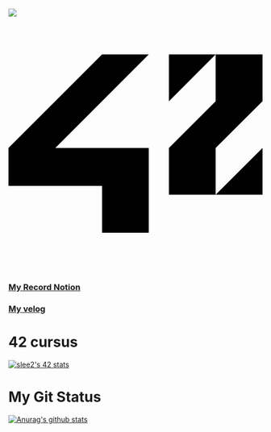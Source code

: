 ###

<a href="https://companies.intra.42.fr/users/87024/resumes/5671" target="_blank"><img src="https://img.shields.io/badge/뱃지레이블-배경색?style=뱃지모양&logo=로고&logoColor=로고색상"/></a>
<svg role="img" viewBox="0 0 24 24" xmlns="http://www.w3.org/2000/svg"><title>42</title><path d="M24 12.42l-4.428 4.415H24zm-4.428-4.417l-4.414 4.418v4.414h4.414V12.42L24 8.003V3.575h-4.428zm-4.414 0l4.414-4.428h-4.414zM0 15.996h8.842v4.43h4.412V12.42H4.428l8.826-8.846H8.842L0 12.421z"/></svg>


### [My Record Notion](https://www.notion.so/afab4438e1914a85b95e33864877d85b?v=3b34da176faf42a0bcebd12f5ac69ea2)

### [My velog](https://velog.io/@seungju0000)

# 42 cursus
[![slee2's 42 stats](https://badge42.herokuapp.com/api/stats/slee2?privacyEmail=true)](https://github.com/JaeSeoKim/badge42)


# My Git Status
[![Anurag's github stats](https://github-readme-stats.vercel.app/api?username=Lee-seungju&show_icons=true&theme=radical)](https://github.com/anuraghazra/github-readme-stats)

<!--
**Lee-seungju/Lee-seungju** is a ✨ _special_ ✨ repository because its `README.md` (this file) appears on your GitHub profile.

Here are some ideas to get you started:

- 🔭 I’m currently working on ...
- 🌱 I’m currently learning ...
- 👯 I’m looking to collaborate on ...
- 🤔 I’m looking for help with ...
- 💬 Ask me about ...
- 📫 How to reach me: ...
- 😄 Pronouns: ...
- ⚡ Fun fact: ...
-->
